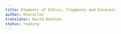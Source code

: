 ```yaml
---
title: Elements of Ethics, Fragments and Excerpts
author: Hierocles
translator: David Konstan
status: reading
---
```

